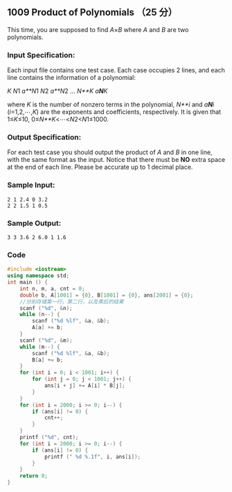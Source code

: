 ## 1009 Product of Polynomials （25 分）

This time, you are supposed to find *A*×*B* where *A* and *B* are two polynomials.

### Input Specification:

Each input file contains one test case. Each case occupies 2 lines, and each line contains the information of a polynomial:

*K* *N*1 *a**N*1 *N*2 *a**N*2 ... *N**K* *a**N**K*

where *K* is the number of nonzero terms in the polynomial, *N**i* and *a**N**i* (*i*=1,2,⋯,*K*) are the exponents and coefficients, respectively. It is given that 1≤*K*≤10, 0≤*N**K*<⋯<*N*2<*N*1≤1000.

### Output Specification:

For each test case you should output the product of *A* and *B* in one line, with the same format as the input. Notice that there must be **NO** extra space at the end of each line. Please be accurate up to 1 decimal place.

### Sample Input:

```in
2 1 2.4 0 3.2
2 2 1.5 1 0.5
```

### Sample Output:

```out
3 3 3.6 2 6.0 1 1.6
```

### Code

```c++
#include <iostream>
using namespace std;
int main () {
	int n, m, a, cnt = 0;
	double b, A[1001] = {0}, B[1001] = {0}, ans[2001] = {0};
	//分别存储第一行，第二行，以及乘后的结果 
	scanf ("%d", &n);
	while (n--) {
		scanf ("%d %lf", &a, &b);
		A[a] += b;
	}
	scanf ("%d", &m);
	while (m--) {
		scanf ("%d %lf", &a, &b);
		B[a] += b;
	}
	for (int i = 0; i < 1001; i++) {
		for (int j = 0; j < 1001; j++) {
			ans[i + j] += A[i] * B[j];
		}
	}
	for (int i = 2000; i >= 0; i--) {
		if (ans[i] != 0) {
			cnt++;
		}
	}
	printf ("%d", cnt);
	for (int i = 2000; i >= 0; i--) {
		if (ans[i] != 0) {
			printf (" %d %.1f", i, ans[i]);
		}
	}
	return 0;
}
```

